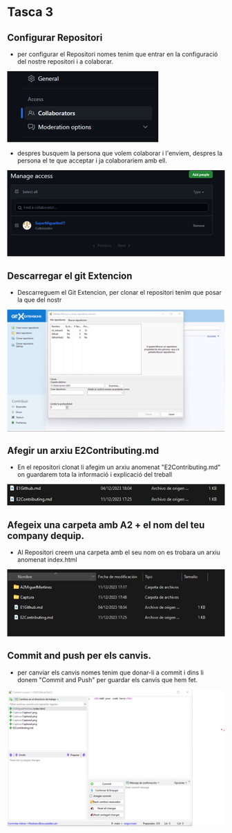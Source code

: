 # Tasca 3

## Configurar Repositori

- per configurar el Repositori nomes tenim que entrar en la configuració del nostre repositori i a colaborar.

![Captura de pantalla](.\Captura\Captura2.png)

- despres busquem la persona que volem colaborar i l'enviem, despres la persona el te que acceptar i ja colaborariem amb ell.

![Captura de pantalla](.\Captura\Captura3.png)

## Descarregar el git Extencion

- Descarreguem el Git Extencion, per clonar el repositori tenim que posar la que del nostr

![Captura de pantalla](.\Captura\Captura4.png)

## Afegir un arxiu E2Contributing.md

- En el repositori clonat li afegim un arxiu anomenat "E2Contributing.md" on guardarem tota la informació i explicació del treball

![Captura de pantalla](.\Captura\Captura6.png)

## Afegeix una carpeta amb A2 + el nom del teu company dequip.

- Al Repositori creem una carpeta amb el seu nom on es trobara un arxiu anomenat index.html

![Captura de pantalla](.\Captura\Captura7.png)

## Commit and push per els canvis.

- per canviar els canvis nomes tenim que donar-li a commit i dins li donem "Commit and Push" per guardar els canvis que hem fet.

![Captura de pantalla](.\Captura\Captura5.png)
